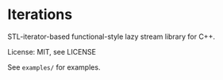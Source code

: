 # Iterations #

STL-iterator-based functional-style lazy stream library for C++.

License: MIT, see LICENSE

See `examples/` for examples.